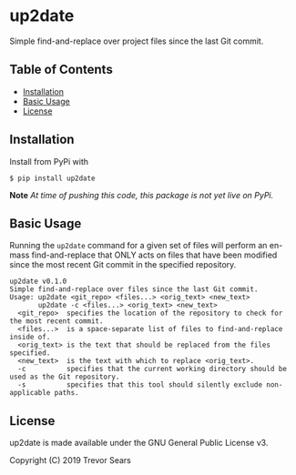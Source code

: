 # up2date
Simple find-and-replace over project files since the last Git commit.

## Table of Contents

 - [Installation](#installation)
 - [Basic Usage](#basic-usage)
 - [License](#license)

## Installation
Install from PyPi with
```
$ pip install up2date
```

**Note** _At time of pushing this code, this package is not yet live on PyPi._

## Basic Usage

Running the `up2date` command for a given set of files will perform an en-mass find-and-replace that ONLY acts on files that have been modified since the most recent Git commit in the specified repository.

```
up2date v0.1.0
Simple find-and-replace over files since the last Git commit.
Usage: up2date <git_repo> <files...> <orig_text> <new_text>
       up2date -c <files...> <orig_text> <new_text>
  <git_repo>  specifies the location of the repository to check for the most recent commit.
  <files...>  is a space-separate list of files to find-and-replace inside of.
  <orig_text> is the text that should be replaced from the files specified.
  <new_text>  is the text with which to replace <orig_text>.
  -c          specifies that the current working directory should be used as the Git repository.
  -s          specifies that this tool should silently exclude non-applicable paths.
```

## License
up2date is made available under the GNU General Public License v3.

Copyright (C) 2019 Trevor Sears
